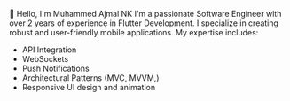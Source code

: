 👋 Hello, I'm Muhammed Ajmal NK
I'm a passionate Software Engineer with over 2 years of experience in Flutter Development. I specialize in creating robust and user-friendly mobile applications. My expertise includes:

* API Integration
* WebSockets
* Push Notifications
* Architectural Patterns (MVC, MVVM,)
* Responsive UI design and animation
